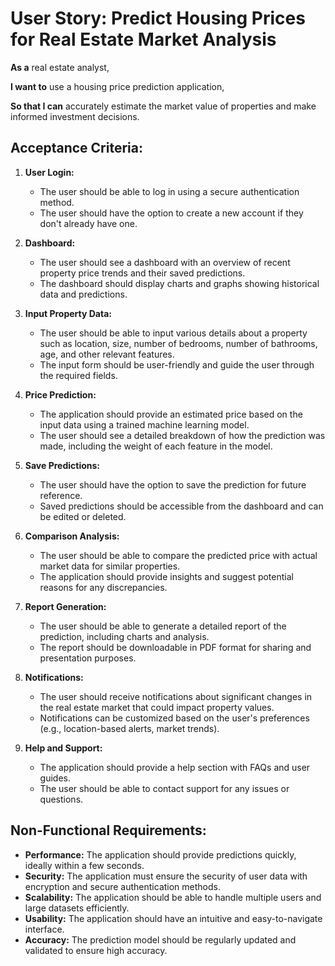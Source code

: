 # User Story: Predict Housing Prices for Real Estate Market Analysis

**As a** real estate analyst,

**I want to** use a housing price prediction application,

**So that I can** accurately estimate the market value of properties and make informed investment decisions.

## Acceptance Criteria:

1. **User Login:**
   - The user should be able to log in using a secure authentication method.
   - The user should have the option to create a new account if they don't already have one.

2. **Dashboard:**
   - The user should see a dashboard with an overview of recent property price trends and their saved predictions.
   - The dashboard should display charts and graphs showing historical data and predictions.

3. **Input Property Data:**
   - The user should be able to input various details about a property such as location, size, number of bedrooms, number of bathrooms, age, and other relevant features.
   - The input form should be user-friendly and guide the user through the required fields.

4. **Price Prediction:**
   - The application should provide an estimated price based on the input data using a trained machine learning model.
   - The user should see a detailed breakdown of how the prediction was made, including the weight of each feature in the model.

5. **Save Predictions:**
   - The user should have the option to save the prediction for future reference.
   - Saved predictions should be accessible from the dashboard and can be edited or deleted.

6. **Comparison Analysis:**
   - The user should be able to compare the predicted price with actual market data for similar properties.
   - The application should provide insights and suggest potential reasons for any discrepancies.

7. **Report Generation:**
   - The user should be able to generate a detailed report of the prediction, including charts and analysis.
   - The report should be downloadable in PDF format for sharing and presentation purposes.

8. **Notifications:**
   - The user should receive notifications about significant changes in the real estate market that could impact property values.
   - Notifications can be customized based on the user's preferences (e.g., location-based alerts, market trends).

9. **Help and Support:**
   - The application should provide a help section with FAQs and user guides.
   - The user should be able to contact support for any issues or questions.

## Non-Functional Requirements:

- **Performance:** The application should provide predictions quickly, ideally within a few seconds.
- **Security:** The application must ensure the security of user data with encryption and secure authentication methods.
- **Scalability:** The application should be able to handle multiple users and large datasets efficiently.
- **Usability:** The application should have an intuitive and easy-to-navigate interface.
- **Accuracy:** The prediction model should be regularly updated and validated to ensure high accuracy.
